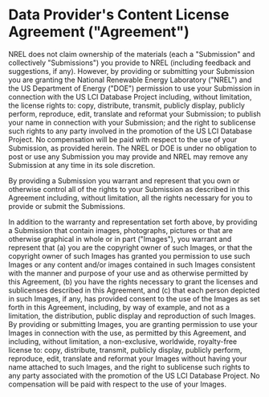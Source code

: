 # Data Provider&#39;s Content License Agreement (&quot;Agreement&quot;)

NREL does not claim ownership of the materials (each a &quot;Submission&quot; and collectively &quot;Submissions&quot;) you provide to NREL (including feedback and suggestions, if any). However, by providing or submitting your Submission you are granting the National Renewable Energy Laboratory (&quot;NREL&quot;) and the US Department of Energy (&quot;DOE&quot;) permission to use your Submission in connection with the US LCI Database Project including, without limitation, the license rights to: copy, distribute, transmit, publicly display, publicly perform, reproduce, edit, translate and reformat your Submission; to publish your name in connection with your Submission; and the right to sublicense such rights to any party involved in the promotion of the US LCI Database Project. No compensation will be paid with respect to the use of your Submission, as provided herein. The NREL or DOE is under no obligation to post or use any Submission you may provide and NREL may remove any Submission at any time in its sole discretion.

By providing a Submission you warrant and represent that you own or otherwise control all of the rights to your Submission as described in this Agreement including, without limitation, all the rights necessary for you to provide or submit the Submissions.

In addition to the warranty and representation set forth above, by providing a Submission that contain images, photographs, pictures or that are otherwise graphical in whole or in part (&quot;Images&quot;), you warrant and represent that (a) you are the copyright owner of such Images, or that the copyright owner of such Images has granted you permission to use such Images or any content and/or images contained in such Images consistent with the manner and purpose of your use and as otherwise permitted by this Agreement, (b) you have the rights necessary to grant the licenses and sublicenses described in this Agreement, and (c) that each person depicted in such Images, if any, has provided consent to the use of the Images as set forth in this Agreement, including, by way of example, and not as a limitation, the distribution, public display and reproduction of such Images. By providing or submitting Images, you are granting permission to use your Images in connection with the use, as permitted by this Agreement, and including, without limitation, a non-exclusive, worldwide, royalty-free license to: copy, distribute, transmit, publicly display, publicly perform, reproduce, edit, translate and reformat your Images without having your name attached to such Images, and the right to sublicense such rights to any party associated with the promotion of the US LCI Database Project. No compensation will be paid with respect to the use of your Images.